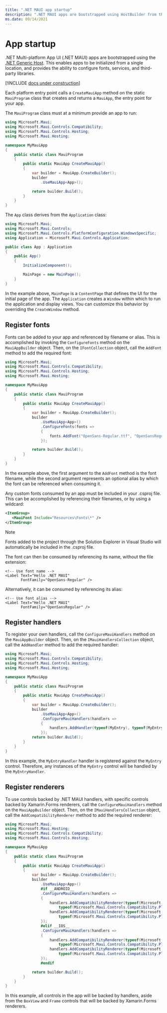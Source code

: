 ```yaml
---
title: ".NET MAUI app startup"
description: ".NET MAUI apps are bootstrapped using HostBuilder from the Microsoft.Extensions library, enabling apps to be initialized from a single location."
ms.date: 09/14/2021
---
```


# App startup

.NET Multi-platform App UI (.NET MAUI) apps are bootstrapped using the [.NET Generic Host](/dotnet/core/extensions/generic-host). This enables apps to be initialized from a single location, and provides the ability to configure fonts, services, and third-party libraries.

[!INCLUDE [docs under construction](~/includes/preview-note.md)]

Each platform entry point calls a `CreateMauiApp` method on the static `MauiProgram` class that creates and returns a `MauiApp`, the entry point for your app.

The `MauiProgram` class must at a minimum provide an app to run:

```csharp
using Microsoft.Maui;
using Microsoft.Maui.Controls.Compatibility;
using Microsoft.Maui.Controls.Hosting;
using Microsoft.Maui.Hosting;

namespace MyMauiApp
{
    public static class MauiProgram
    {
        public static MauiApp CreateMauiApp()
        {
            var builder = MauiApp.CreateBuilder();
            builder
                .UseMauiApp<App>();

            return builder.Build();
        }
    }  
}
```

The `App` class derives from the `Application` class:

```csharp
using Microsoft.Maui;
using Microsoft.Maui.Controls;
using Microsoft.Maui.Controls.PlatformConfiguration.WindowsSpecific;
using Application = Microsoft.Maui.Controls.Application;

public class App : Application
{
    public App()
    {
        InitializeComponent();

        MainPage = new MainPage();
    }
}
```

In the example above, `MainPage` is a `ContentPage` that defines the UI for the initial page of the app. The `Application` creates a `Window` within which to run the application and display views. You can customize this behavior by overriding the `CreateWindow` method.

## Register fonts

Fonts can be added to your app and referenced by filename or alias. This is accomplished by invoking the `ConfigureFonts` method on the `MauiAppBuilder` object. Then, on the `IFontCollection` object, call the `AddFont` method to add the required font:

```csharp
using Microsoft.Maui;
using Microsoft.Maui.Controls.Compatibility;
using Microsoft.Maui.Controls.Hosting;
using Microsoft.Maui.Hosting;

namespace MyMauiApp
{
    public static class MauiProgram
    {
        public static MauiApp CreateMauiApp()
        {
            var builder = MauiApp.CreateBuilder();
            builder
                .UseMauiApp<App>()
                .ConfigureFonts(fonts =>
                {
                    fonts.AddFont("OpenSans-Regular.ttf", "OpenSansRegular");
                });

            return builder.Build();
        }
    }
}
```

In the example above, the first argument to the `AddFont` method is the font filename, while the second argument represents an optional alias by which the font can be referenced when consuming it.

Any custom fonts consumed by an app must be included in your .csproj file. This can be accomplished by referencing their filenames, or by using a wildcard:

```xml
<ItemGroup>
   <MauiFont Include="Resources\Fonts\*" />
</ItemGroup>
```

> [!NOTE]
> Fonts added to the project through the Solution Explorer in Visual Studio will automatically be included in the .csproj file.

The font can then be consumed by referencing its name, without the file extension:

```xaml
<!-- Use font name -->
<Label Text="Hello .NET MAUI"
       FontFamily="OpenSans-Regular" />
```

Alternatively, it can be consumed by referencing its alias:

```xaml
<!-- Use font alias -->
<Label Text="Hello .NET MAUI"
       FontFamily="OpenSansRegular" />
```

<!-- ## Configure Essentials

```csharp
builder
    .UseMauiApp<App>()
    .ConfigureEssentials(essentials =>
    {
        essentials
            .UseVersionTracking()
            .UseMapServiceToken("YOUR-KEY-HERE");
    });
``` -->

## Register handlers

To register your own handlers, call the `ConfigureMauiHandlers` method on the `MauiAppBuilder` object. Then, on the `IMauiHandlersCollection` object, call the `AddHandler` method to add the required handler:

```csharp
using Microsoft.Maui;
using Microsoft.Maui.Controls.Compatibility;
using Microsoft.Maui.Controls.Hosting;
using Microsoft.Maui.Hosting;

namespace MyMauiApp
{
    public static class MauiProgram
    {
        public static MauiApp CreateMauiApp()
        {
            var builder = MauiApp.CreateBuilder();
            builder
                .UseMauiApp<App>()        
                .ConfigureMauiHandlers(handlers =>
                {
                    handlers.AddHandler(typeof(MyEntry), typeof(MyEntryHandler));
                });     
            return builder.Build();    
        }
    }
}
```

In this example, the `MyEntryHandler` handler is registered against the `MyEntry` control. Therefore, any instances of the `MyEntry` control will be handled by the `MyEntryHandler`.

## Register renderers

To use controls backed by .NET MAUI handlers, with specific controls backed by Xamarin.Forms renderers, call the `ConfigureMauiHandlers` method on the `MauiAppBuilder` object. Then, on the `IMauiHandlersCollection` object, call the `AddCompatibilityRenderer` method to add the required renderer:

```csharp
using Microsoft.Maui;
using Microsoft.Maui.Hosting;
using Microsoft.Maui.Controls.Compatibility;
using Microsoft.Maui.Controls.Hosting;

namespace MyMauiApp
{
    public static class MauiProgram
    {
        public static MauiApp CreateMauiApp()
        {
            var builder = MauiApp.CreateBuilder();
            builder
                .UseMauiApp<App>()
                #if __ANDROID__
                .ConfigureMauiHandlers(handlers =>
                {
                    handlers.AddCompatibilityRenderer(typeof(Microsoft.Maui.Controls.BoxView),
                        typeof(Microsoft.Maui.Controls.Compatibility.Platform.Android.BoxRenderer));
                    handlers.AddCompatibilityRenderer(typeof(Microsoft.Maui.Controls.Frame),
                        typeof(Microsoft.Maui.Controls.Compatibility.Platform.Android.FastRenderers.FrameRenderer));
                });
                #elif __IOS__
                .ConfigureMauiHandlers(handlers =>
                {
                    handlers.AddCompatibilityRenderer(typeof(Microsoft.Maui.Controls.BoxView),
                        typeof(Microsoft.Maui.Controls.Compatibility.Platform.iOS.BoxRenderer));
                    handlers.AddCompatibilityRenderer(typeof(Microsoft.Maui.Controls.Frame),
                        typeof(Microsoft.Maui.Controls.Compatibility.Platform.iOS.FrameRenderer));
                });
                #endif   

            return builder.Build();         
        }
    }
}
```

In this example, all controls in the app will be backed by handlers, aside from the `BoxView` and `Frame` controls that will be backed by Xamarin.Forms renderers.

